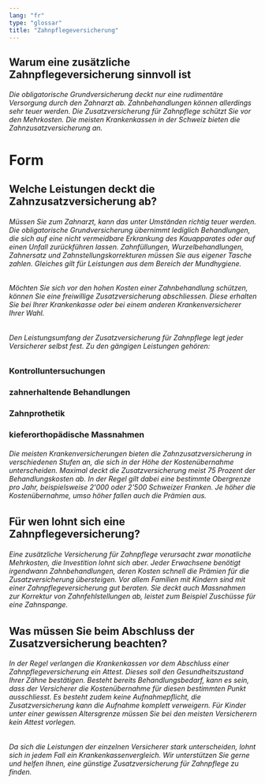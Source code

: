 ```yaml
---
lang: "fr"
type: "glossar"
title: "Zahnpflegeversicherung"
---
```


## Warum eine zusätzliche Zahnpflegeversicherung sinnvoll ist

###### Die obligatorische Grundversicherung deckt nur eine rudimentäre Versorgung durch den Zahnarzt ab. Zahnbehandlungen können allerdings sehr teuer werden. Die Zusatzversicherung für Zahnpflege schützt Sie vor den Mehrkosten. Die meisten Krankenkassen in der Schweiz bieten die Zahnzusatzversicherung an.

# Form

## Welche Leistungen deckt die Zahnzusatzversicherung ab?

###### Müssen Sie zum Zahnarzt, kann das unter Umständen richtig teuer werden. Die obligatorische Grundversicherung übernimmt lediglich Behandlungen, die sich auf eine nicht vermeidbare Erkrankung des Kauapparates oder auf einen Unfall zurückführen lassen. Zahnfüllungen, Wurzelbehandlungen, Zahnersatz und Zahnstellungskorrekturen müssen Sie aus eigener Tasche zahlen. Gleiches gilt für Leistungen aus dem Bereich der Mundhygiene.

###### Möchten Sie sich vor den hohen Kosten einer Zahnbehandlung schützen, können Sie eine freiwillige Zusatzversicherung abschliessen. Diese erhalten Sie bei Ihrer Krankenkasse oder bei einem anderen Krankenversicherer Ihrer Wahl.

###### Den Leistungsumfang der Zusatzversicherung für Zahnpflege legt jeder Versicherer selbst fest. Zu den gängigen Leistungen gehören:

### Kontrolluntersuchungen

### zahnerhaltende Behandlungen

### Zahnprothetik

### kieferorthopädische Massnahmen

###### Die meisten Krankenversicherungen bieten die Zahnzusatzversicherung in verschiedenen Stufen an, die sich in der Höhe der Kostenübernahme unterscheiden. Maximal deckt die Zusatzversicherung meist 75 Prozent der Behandlungskosten ab. In der Regel gilt dabei eine bestimmte Obergrenze pro Jahr, beispielsweise 2'000 oder 2'500 Schweizer Franken. Je höher die Kostenübernahme, umso höher fallen auch die Prämien aus.

## Für wen lohnt sich eine Zahnpflegeversicherung?

###### Eine zusätzliche Versicherung für Zahnpflege verursacht zwar monatliche Mehrkosten, die Investition lohnt sich aber. Jeder Erwachsene benötigt irgendwann Zahnbehandlungen, deren Kosten schnell die Prämien für die Zusatzversicherung übersteigen. Vor allem Familien mit Kindern sind mit einer Zahnpflegeversicherung gut beraten. Sie deckt auch Massnahmen zur Korrektur von Zahnfehlstellungen ab, leistet zum Beispiel Zuschüsse für eine Zahnspange.

## Was müssen Sie beim Abschluss der Zusatzversicherung beachten?

###### In der Regel verlangen die Krankenkassen vor dem Abschluss einer Zahnpflegeversicherung ein Attest. Dieses soll den Gesundheitszustand Ihrer Zähne bestätigen. Besteht bereits Behandlungsbedarf, kann es sein, dass der Versicherer die Kostenübernahme für diesen bestimmten Punkt ausschliesst. Es besteht zudem keine Aufnahmepflicht, die Zusatzversicherung kann die Aufnahme komplett verweigern. Für Kinder unter einer gewissen Altersgrenze müssen Sie bei den meisten Versicherern kein Attest vorlegen.

###### Da sich die Leistungen der einzelnen Versicherer stark unterscheiden, lohnt sich in jedem Fall ein Krankenkassenvergleich. Wir unterstützen Sie gerne und helfen Ihnen, eine günstige Zusatzversicherung für Zahnpflege zu finden.
